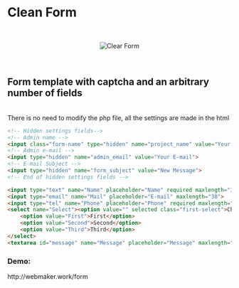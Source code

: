 <h1>Clean Form</h1>
<br> 
<p align="center">
	<img src="http://webmaker.work/form/form2.png" alt="Clear Form">
</p>
<br>
<h2>Form template with captcha and an arbitrary number of fields</h2>
<br>
There is no need to modify the php file, all the settings are made in the html
<br>

```html
<!-- Hidden settings fields-->
<!-- Admin name -->
<input class="form-name" type="hidden" name="project_name" value="Your Name">
<!-- Admin e-mail -->
<input type="hidden" name="admin_email" value="Your E-mail">
<!-- E-mail Subject -->
<input type="hidden" name="form_subject" value="New Message">
<!-- End of hidden settings fields -->

<input type="text" name="Name" placeholder="Name" required maxlength="30">
<input type="email" name="Mail" placeholder="E-mail" maxlength="30">
<input type="tel" name="Phone" placeholder="Phone" required maxlength="30">
<select name="Select"><option value="" selected class="first-select">Сhoice</option>
	<option value="First">First</option>
	<option value="Second">Second</option>
	<option value="Third">Third</option>
</select>
<textarea id="message" name="Message" placeholder="Message" maxlength="1000"></textarea>
```
<h3>Demo:</h3>
http://webmaker.work/form

